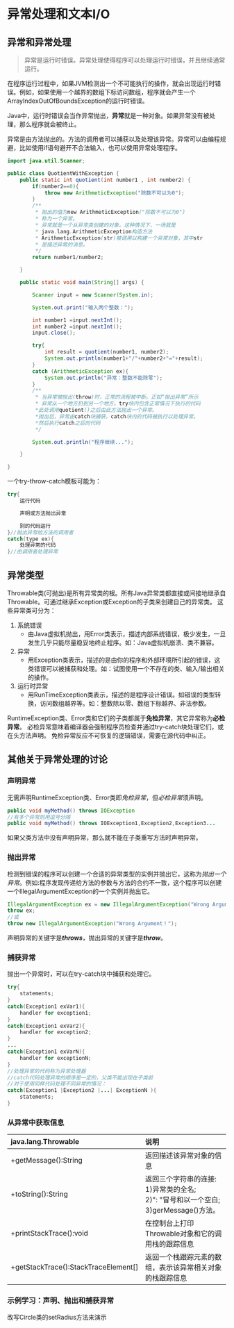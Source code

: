 # 异常处理和文本I/O

## 异常和异常处理

>异常是运行时错误。异常处理使得程序可以处理运行时错误，并且继续通常运行。

在程序运行过程中，如果JVM检测出一个不可能执行的操作，就会出现运行时错误。例如，如果使用一个越界的数组下标访问数组，程序就会产生一个ArrayIndexOutOfBoundsException的运行时错误。

Java中，运行时错误会当作异常抛出，**异常**就是一种对象。如果异常没有被处理，那么程序就会被终止。

异常是由方法抛出的。方法的调用者可以捕获以及处理该异常。异常可以由编程规避，比如使用if语句避开不合法输入，也可以使用异常处理程序。

```java
import java.util.Scanner;

public class QuotientWithException {
    public static int quotient(int number1 , int number2) {
        if(number2==0){
            throw new ArithmeticException("除数不可以为0");
        }
        /**
         * 抛出的值为new ArithmeticException("除数不可以为0")
         * 称为一个异常。
         * 异常就是一个从异常类创建的对象。这种情况下，一场就是
         * java.lang.ArithmeticException构造方法
         * ArithmeticException(str)被调用以构建一个异常对象，其中str
         * 是描述异常的消息。
         */
        return number1/number2;

    }

    public static void main(String[] args) {

        Scanner input = new Scanner(System.in);

        System.out.print("输入两个整数：");

        int number1 =input.nextInt();
        int number2 =input.nextInt();
        input.close();

        try{
            int result = quotient(number1, number2);
            System.out.println(number1+"/"+number2+"="+result);
        }
        catch (ArithmeticException ex){
            System.out.println("异常：整数不能除零");
        }
        /**
         * 当异常被抛出(throw)时，正常的流程被中断。正如“抛出异常”所示
         * 异常从一个地方扔到另一个地方。try块内包含正常情况下执行的代码
         *此处调用quotient()之后由此方法抛出一个异常。
         *抛出后，异常由catch块捕获，catch块内的代码被执行以处理异常。
         *然后执行catch之后的代码
         */

        System.out.println("程序继续...");

    }

}
```

一个try-throw-catch模板可能为：

```java
try{
    运行代码

    声明或方法抛出异常

    别的代码运行
}//抛出异常给方法的调用者
catch(type ex){
    处理异常的代码
}//由调用者处理异常
```

## 异常类型

Throwable类(可抛出)是所有异常类的根。所有Java异常类都直接或间接地继承自Throwable。可通过继承Exception或Exception的子类来创建自己的异常类。
这些异常类可分为：

1. 系统错误
   * 由Java虚拟机抛出，用Error类表示，描述内部系统错误，极少发生，一旦发生几乎只能尽量稳妥地终止程序。如：Java虚拟机崩溃、类不兼容。
2. 异常
   * 用Exception类表示，描述的是由你的程序和外部环境所引起的错误，这类错误可以被捕获和处理。如：试图使用一个不存在的类、输入/输出相关的操作。
3. 运行时异常
   * 用RunTimeException类表示，描述的是程序设计错误。如错误的类型转换，访问数组越界等。如：整数除以零、数组下标越界、非法参数。

RuntimeException类、Error类和它们的子类都属于**免检异常**，其它异常称为**必检异常**。
必检异常意味着编译器会强制程序员检查并通过try-catch块处理它们，或在头方法声明。
免检异常反应不可恢复的逻辑错误，需要在源代码中纠正。

## 其他关于异常处理的讨论

### 声明异常

无需声明RuntimeException类、Error类即*免检异常*，但*必检异常*须声明。

```java
public void myMethod() throws IOException
//有多个异常则用逗号分隔
public void myMethod() throws IOException1,Exception2,Exception3...
```

如果父类方法中没有声明异常，那么就不能在子类重写方法时声明异常。

### 抛出异常

检测到错误的程序可以创建一个合适的异常类型的实例并抛出它，这称为*抛出一个异常*。例如:程序发现传递给方法的参数与方法的合约不一致，这个程序可以创建一个IllegalArgumentException的一个实例并抛出它。

```java
IllegalArgumentException ex = new IllegalArgumentException("Wrong Argument！");
throw ex;
//或
throw new IllegalArgumentException("Wrong Argument！");
```

声明异常的关键字是***throws***，抛出异常的关键字是***throw***。

### 捕获异常

抛出一个异常时，可以在try-catch块中捕获和处理它。

```java
try{
    statements;
}
catch(Exception1 exVar1){
    handler for exception1;
}
catch(Exception1 exVar2){
    handler for exception2;
}
...
catch(Exception1 exVarN){
    handler for exceptionN;
}
//处理异常的代码称为异常处理器
//catch代码处理异常的顺序是一定的，父类不能出现在子类前
//对于使用同样代码处理不同异常的情况：
catch(Exception1 |Exception2 |...| ExceptionN ){
    statements;
}
```

### 从异常中获取信息

|java.lang.Throwable|说明|
|:---------|:---------|
|+getMessage():String|返回描述该异常对象的信息|
|+toString():String|返回三个字符串的连接:<br>1)异常类的全名;<br>2)": "冒号和以一个空白;<br>3)gerMessage()方法。|
|+printStackTrace():void|在控制台上打印Throwable对象和它的调用栈的跟踪信息|
|+getStackTrace():StackTraceElement[]|返回一个栈跟踪元素的数组，表示该异常相关对象的栈跟踪信息|

### 示例学习：声明、抛出和捕获异常

改写Circle类的setRadius方法来演示
